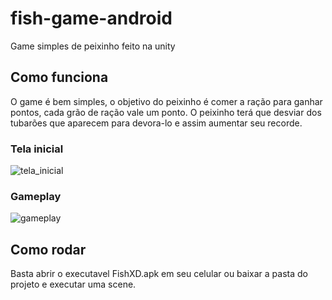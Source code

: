 # fish-game-android

Game simples de peixinho feito na unity

## Como funciona

O game é bem simples, o objetivo do peixinho é comer a ração para ganhar pontos, cada grão de ração vale um ponto. O peixinho terá que desviar dos tubarões que aparecem para devora-lo e assim aumentar seu recorde.

### Tela inicial

![tela_inicial](https://user-images.githubusercontent.com/24599447/131467358-cf6fa09e-6b64-4088-8f67-caacef4ebf17.jpg)

### Gameplay

![gameplay](https://user-images.githubusercontent.com/24599447/131467426-ac4672c3-f0a7-4a5f-bfea-15c88b363db0.jpg)


## Como rodar

Basta abrir o executavel FishXD.apk em seu celular ou baixar a pasta do projeto e executar uma scene.
